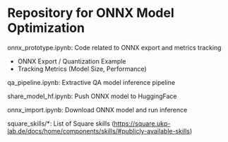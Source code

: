 # Repository for ONNX Model Optimization
onnx_prototype.ipynb: Code related to ONNX export and metrics tracking
- ONNX Export / Quantization Example 
- Tracking Metrics (Model Size, Performance)

qa_pipeline.ipynb: Extractive QA model inference pipeline

share_model_hf.ipynb: Push ONNX model to HuggingFace

onnx_import.ipynb: Download ONNX model and run inference

square_skills/*: List of Square skills (https://square.ukp-lab.de/docs/home/components/skills/#publicly-available-skills)
